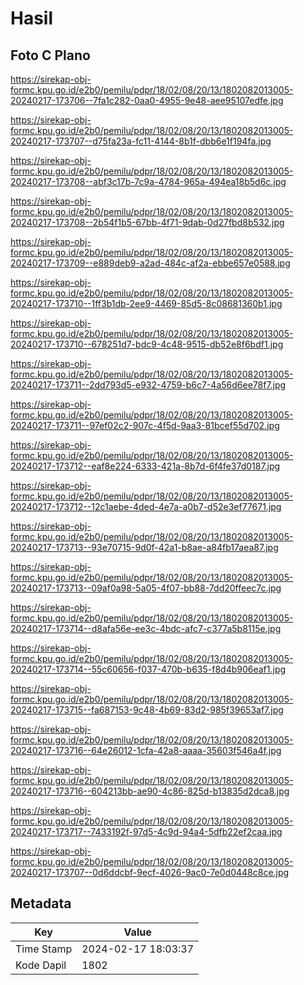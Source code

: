 # Hasil

## Foto C Plano

https://sirekap-obj-formc.kpu.go.id/e2b0/pemilu/pdpr/18/02/08/20/13/1802082013005-20240217-173706--7fa1c282-0aa0-4955-9e48-aee95107edfe.jpg

https://sirekap-obj-formc.kpu.go.id/e2b0/pemilu/pdpr/18/02/08/20/13/1802082013005-20240217-173707--d75fa23a-fc11-4144-8b1f-dbb6e1f194fa.jpg

https://sirekap-obj-formc.kpu.go.id/e2b0/pemilu/pdpr/18/02/08/20/13/1802082013005-20240217-173708--abf3c17b-7c9a-4784-965a-494ea18b5d6c.jpg

https://sirekap-obj-formc.kpu.go.id/e2b0/pemilu/pdpr/18/02/08/20/13/1802082013005-20240217-173708--2b54f1b5-67bb-4f71-9dab-0d27fbd8b532.jpg

https://sirekap-obj-formc.kpu.go.id/e2b0/pemilu/pdpr/18/02/08/20/13/1802082013005-20240217-173709--e889deb9-a2ad-484c-af2a-ebbe657e0588.jpg

https://sirekap-obj-formc.kpu.go.id/e2b0/pemilu/pdpr/18/02/08/20/13/1802082013005-20240217-173710--1ff3b1db-2ee9-4469-85d5-8c08681360b1.jpg

https://sirekap-obj-formc.kpu.go.id/e2b0/pemilu/pdpr/18/02/08/20/13/1802082013005-20240217-173710--678251d7-bdc9-4c48-9515-db52e8f6bdf1.jpg

https://sirekap-obj-formc.kpu.go.id/e2b0/pemilu/pdpr/18/02/08/20/13/1802082013005-20240217-173711--2dd793d5-e932-4759-b6c7-4a56d6ee78f7.jpg

https://sirekap-obj-formc.kpu.go.id/e2b0/pemilu/pdpr/18/02/08/20/13/1802082013005-20240217-173711--97ef02c2-907c-4f5d-9aa3-81bcef55d702.jpg

https://sirekap-obj-formc.kpu.go.id/e2b0/pemilu/pdpr/18/02/08/20/13/1802082013005-20240217-173712--eaf8e224-6333-421a-8b7d-6f4fe37d0187.jpg

https://sirekap-obj-formc.kpu.go.id/e2b0/pemilu/pdpr/18/02/08/20/13/1802082013005-20240217-173712--12c1aebe-4ded-4e7a-a0b7-d52e3ef77671.jpg

https://sirekap-obj-formc.kpu.go.id/e2b0/pemilu/pdpr/18/02/08/20/13/1802082013005-20240217-173713--93e70715-9d0f-42a1-b8ae-a84fb17aea87.jpg

https://sirekap-obj-formc.kpu.go.id/e2b0/pemilu/pdpr/18/02/08/20/13/1802082013005-20240217-173713--09af0a98-5a05-4f07-bb88-7dd20ffeec7c.jpg

https://sirekap-obj-formc.kpu.go.id/e2b0/pemilu/pdpr/18/02/08/20/13/1802082013005-20240217-173714--d8afa56e-ee3c-4bdc-afc7-c377a5b8115e.jpg

https://sirekap-obj-formc.kpu.go.id/e2b0/pemilu/pdpr/18/02/08/20/13/1802082013005-20240217-173714--55c60656-f037-470b-b635-f8d4b906eaf1.jpg

https://sirekap-obj-formc.kpu.go.id/e2b0/pemilu/pdpr/18/02/08/20/13/1802082013005-20240217-173715--fa687153-9c48-4b69-83d2-985f39653af7.jpg

https://sirekap-obj-formc.kpu.go.id/e2b0/pemilu/pdpr/18/02/08/20/13/1802082013005-20240217-173716--64e26012-1cfa-42a8-aaaa-35603f546a4f.jpg

https://sirekap-obj-formc.kpu.go.id/e2b0/pemilu/pdpr/18/02/08/20/13/1802082013005-20240217-173716--604213bb-ae90-4c86-825d-b13835d2dca8.jpg

https://sirekap-obj-formc.kpu.go.id/e2b0/pemilu/pdpr/18/02/08/20/13/1802082013005-20240217-173717--7433192f-97d5-4c9d-94a4-5dfb22ef2caa.jpg

https://sirekap-obj-formc.kpu.go.id/e2b0/pemilu/pdpr/18/02/08/20/13/1802082013005-20240217-173707--0d6ddcbf-9ecf-4026-9ac0-7e0d0448c8ce.jpg


## Metadata

| Key        | Value               |
| ---------- | ------------------- |
| Time Stamp | 2024-02-17 18:03:37 |
| Kode Dapil | 1802                |



